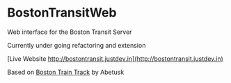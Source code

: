 BostonTransitWeb
================

Web interface for the Boston Transit Server

Currently under going refactoring and extension

[Live Website http://bostontransit.justdev.in](http://bostontransit.justdev.in)

Based on [Boston Train Track](https://github.com/abetusk/bostontraintrack) by Abetusk
